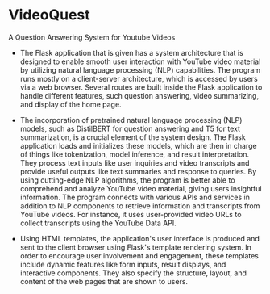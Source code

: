 # VideoQuest
A Question Answering System for Youtube Videos

- The Flask application that is given has a system architecture that is designed to enable smooth user interaction with YouTube video material by utilizing natural language processing (NLP) capabilities. The program runs mostly on a client-server architecture, which is accessed by users via a web browser. Several routes are built inside the Flask application to handle different features, such question answering, video summarizing, and display of the home page.

- The incorporation of pretrained natural language processing (NLP) models, such as DistilBERT for question answering and T5 for text summarization, is a crucial element of the system design. The Flask application loads and initializes these models, which are then in charge of things like tokenization, model inference, and result interpretation. They process text inputs like user inquiries and video transcripts and provide useful outputs like text summaries and response to queries. By using cutting-edge NLP algorithms, the program is better able to comprehend and analyze YouTube video material, giving users insightful information.
The program connects with various APIs and services in addition to NLP components to retrieve information and transcripts from YouTube videos. For instance, it uses user-provided video URLs to collect transcripts using the YouTube Data API. 

- Using HTML templates, the application's user interface is produced and sent to the client browser using Flask's template rendering system. In order to encourage user involvement and engagement, these templates include dynamic features like form inputs, result displays, and interactive components. They also specify the structure, layout, and content of the web pages that are shown to users. 
